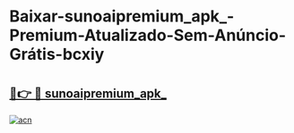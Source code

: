 # Baixar-sunoaipremium_apk_-Premium-Atualizado-Sem-Anúncio-Grátis-bcxiy

# <h2><a href="https://zkz491.esa.edu.pl?src=sunoaipremium_apk_&ref=bcxiy">🔗👉 🔴 sunoaipremium_apk_</a></h2>

[![acn](https://github.com/user-attachments/assets/0f9c940e-d8b0-45ae-aac7-cd30a18b3e1c)](https://zkz491.esa.edu.pl?src=sunoaipremium_apk_&ref=bcxiy)

